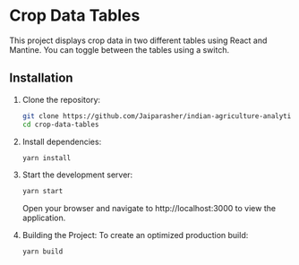 # Crop Data Tables

This project displays crop data in two different tables using React and Mantine. You can toggle between the tables using a switch.

## Installation

1. Clone the repository:

   ```bash
   git clone https://github.com/Jaiparasher/indian-agriculture-analytics.git
   cd crop-data-tables
   ```

2. Install dependencies:

   ```bash
   yarn install
   ```
3. Start the development server:

   ```bash
   yarn start
   ```
   Open your browser and navigate to http://localhost:3000 to view the application.

4. Building the Project:
   To create an optimized production build:
   ```bash
   yarn build
